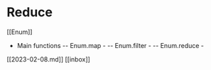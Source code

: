# Reduce
[[Enum]]
- Main functions
-- Enum.map -
-- Enum.filter -
-- Enum.reduce -

[[2023-02-08.md]]
[[inbox]]

